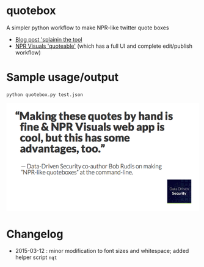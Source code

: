 # quotebox

A simpler python workflow to make NPR-like twitter quote boxes

- [Blog post 'splainin the tool](http://rud.is/b/2015/05/08/npr-like-twitt…ebox-generator/)
- [NPR Visuals 'quoteable'](https://github.com/nprapps/quotable) (which has a full UI and complete edit/publish workflow)

# Sample usage/output

`python quotebox.py test.json`

![output](https://raw.githubusercontent.com/hrbrmstr/quotebox/master/test.png)

# Changelog 

- 2015-03-12 : minor modification to font sizes and whitespace; added helper script `nqt`